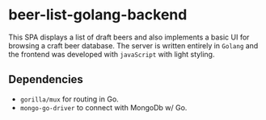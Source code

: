 # beer-list-golang-backend

This SPA displays a list of draft beers and also implements a basic UI for browsing a craft beer database.  The server is written entirely in `Golang` and the frontend was developed with `javaScript` with light styling.

## Dependencies

* `gorilla/mux` for routing in Go.
* `mongo-go-driver` to connect with MongoDb w/ Go.